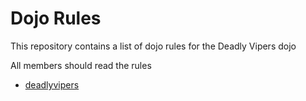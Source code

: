 Dojo Rules
==========

This repository contains a list of dojo rules for the Deadly Vipers dojo

All members should read the rules

* [deadlyvipers](https://github.com/deadlyvipers)
